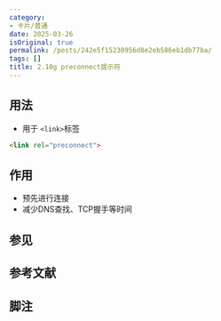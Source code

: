 ```yaml
---
category:
- 卡片/普通
date: 2025-03-26
isOriginal: true
permalink: /posts/242e5f15230956d8e2eb586eb1db77ba/
tags: []
title: 2.10g preconnect提示符
---
```

## 用法
- 用于 `<link>`标签
```html
<link rel="preconnect">
```


## 作用
- 预先进行连接
- 减少DNS查找、TCP握手等时间

## 参见
## 参考文献
## 脚注

